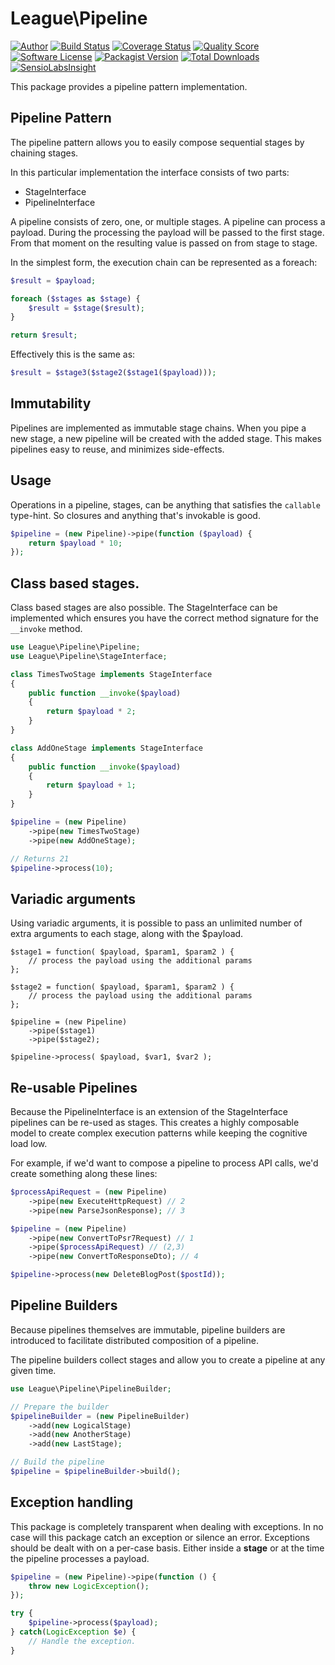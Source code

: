 # League\Pipeline

[![Author](http://img.shields.io/badge/author-@frankdejonge-blue.svg?style=flat-square)](https://twitter.com/frankdejonge)
[![Build Status](https://img.shields.io/travis/thephpleague/pipeline/master.svg?style=flat-square)](https://travis-ci.org/thephpleague/pipeline)
[![Coverage Status](https://img.shields.io/scrutinizer/coverage/g/thephpleague/pipeline.svg?style=flat-square)](https://scrutinizer-ci.com/g/thephpleague/pipeline/code-structure)
[![Quality Score](https://img.shields.io/scrutinizer/g/thephpleague/pipeline.svg?style=flat-square)](https://scrutinizer-ci.com/g/thephpleague/pipeline)
[![Software License](https://img.shields.io/badge/license-MIT-brightgreen.svg?style=flat-square)](LICENSE)
[![Packagist Version](https://img.shields.io/packagist/v/league/pipeline.svg?style=flat-square)](https://packagist.org/packages/league/pipeline)
[![Total Downloads](https://img.shields.io/packagist/dt/league/pipeline.svg?style=flat-square)](https://packagist.org/packages/league/pipeline)
[![SensioLabsInsight](https://insight.sensiolabs.com/projects/44ebfc4c-0e97-4b47-925e-b17de7ddce4f/mini.png)](https://insight.sensiolabs.com/projects/44ebfc4c-0e97-4b47-925e-b17de7ddce4f)

This package provides a pipeline pattern implementation.

## Pipeline Pattern

The pipeline pattern allows you to easily compose sequential stages by
chaining stages.

In this particular implementation the interface consists of two parts:

* StageInterface
* PipelineInterface

A pipeline consists of zero, one, or multiple stages. A pipeline can process
a payload. During the processing the payload will be passed to the first stage.
From that moment on the resulting value is passed on from stage to stage.

In the simplest form, the execution chain can be represented as a foreach:

```php
$result = $payload;

foreach ($stages as $stage) {
    $result = $stage($result);
}

return $result;
```

Effectively this is the same as:

```php
$result = $stage3($stage2($stage1($payload)));
```

## Immutability

Pipelines are implemented as immutable stage chains. When you pipe a new
stage, a new pipeline will be created with the added stage. This makes
pipelines easy to reuse, and minimizes side-effects.

## Usage

Operations in a pipeline, stages, can be anything that satisfies the `callable`
type-hint. So closures and anything that's invokable is good.

```php
$pipeline = (new Pipeline)->pipe(function ($payload) {
    return $payload * 10;
});
```

## Class based stages.

Class based stages are also possible. The StageInterface can be implemented which
ensures you have the correct method signature for the `__invoke` method.

```php
use League\Pipeline\Pipeline;
use League\Pipeline\StageInterface;

class TimesTwoStage implements StageInterface
{
    public function __invoke($payload)
    {
        return $payload * 2;
    }
}

class AddOneStage implements StageInterface
{
    public function __invoke($payload)
    {
        return $payload + 1;
    }
}

$pipeline = (new Pipeline)
    ->pipe(new TimesTwoStage)
    ->pipe(new AddOneStage);

// Returns 21
$pipeline->process(10);
```

## Variadic arguments

Using variadic arguments, it is possible to pass an unlimited number of extra
arguments to each stage, along with the $payload.
```
$stage1 = function( $payload, $param1, $param2 ) {
    // process the payload using the additional params
};

$stage2 = function( $payload, $param1, $param2 ) {
    // process the payload using the additional params
};

$pipeline = (new Pipeline)
    ->pipe($stage1)
    ->pipe($stage2);

$pipeline->process( $payload, $var1, $var2 );

```

## Re-usable Pipelines

Because the PipelineInterface is an extension of the StageInterface
pipelines can be re-used as stages. This creates a highly composable model
to create complex execution patterns while keeping the cognitive load low.

For example, if we'd want to compose a pipeline to process API calls, we'd create
something along these lines:

```php
$processApiRequest = (new Pipeline)
    ->pipe(new ExecuteHttpRequest) // 2
    ->pipe(new ParseJsonResponse); // 3

$pipeline = (new Pipeline)
    ->pipe(new ConvertToPsr7Request) // 1
    ->pipe($processApiRequest) // (2,3)
    ->pipe(new ConvertToResponseDto); // 4

$pipeline->process(new DeleteBlogPost($postId));
```

## Pipeline Builders

Because pipelines themselves are immutable, pipeline builders are introduced to
facilitate distributed composition of a pipeline.

The pipeline builders collect stages and allow you to create a pipeline at
any given time.

```php
use League\Pipeline\PipelineBuilder;

// Prepare the builder
$pipelineBuilder = (new PipelineBuilder)
    ->add(new LogicalStage)
    ->add(new AnotherStage)
    ->add(new LastStage);

// Build the pipeline
$pipeline = $pipelineBuilder->build();
```

## Exception handling

This package is completely transparent when dealing with exceptions. In no case
will this package catch an exception or silence an error. Exceptions should be
dealt with on a per-case basis. Either inside a __stage__ or at the time the
pipeline processes a payload.

```php
$pipeline = (new Pipeline)->pipe(function () {
    throw new LogicException();
});

try {
    $pipeline->process($payload);
} catch(LogicException $e) {
    // Handle the exception.
}
```
